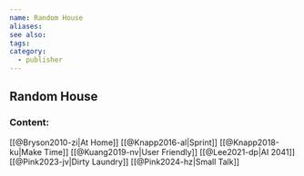 ```yaml
---
name: Random House
aliases:
see also:
tags:
category:
  - publisher
---
```


## Random House

### Content:
[[@Bryson2010-zi|At Home]]
[[@Knapp2016-al|Sprint]]
[[@Knapp2018-ku|Make Time]]
[[@Kuang2019-nv|User Friendly]]
[[@Lee2021-dp|AI 2041]]
[[@Pink2023-jv|Dirty Laundry]]
[[@Pink2024-hz|Small Talk]]